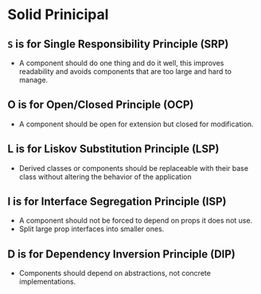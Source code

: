 # Solid Prinicipal

## `S` is for Single Responsibility Principle (SRP)

- A component should do one thing and do it well, this improves readability and avoids components that are too large and hard to manage.

## O is for Open/Closed Principle (OCP)

- A component should be open for extension but closed for modification.

## L is for Liskov Substitution Principle (LSP)

- Derived classes or components should be replaceable with their base class without altering the behavior of the application

## I is for Interface Segregation Principle (ISP)

- A component should not be forced to depend on props it does not use.
- Split large prop interfaces into smaller ones.

## D is for Dependency Inversion Principle (DIP)

- Components should depend on abstractions, not concrete implementations.
